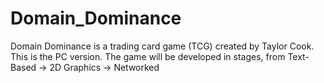 # Domain_Dominance
 Domain Dominance is a trading card game (TCG) created by Taylor Cook. This is the PC version. 
 The game will be developed in stages, from Text-Based -> 2D Graphics -> Networked
 
